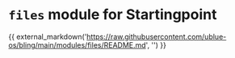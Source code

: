 # `files` module for Startingpoint

{{ external_markdown('https://raw.githubusercontent.com/ublue-os/bling/main/modules/files/README.md', '') }}